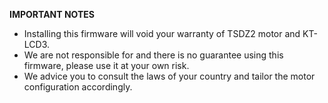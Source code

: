 **IMPORTANT NOTES**
* Installing this firmware will void your warranty of TSDZ2 motor and KT-LCD3.
* We are not responsible for and there is no guarantee using this firmware, please use it at your own risk.
* We advice you to consult the laws of your country and tailor the motor configuration accordingly.